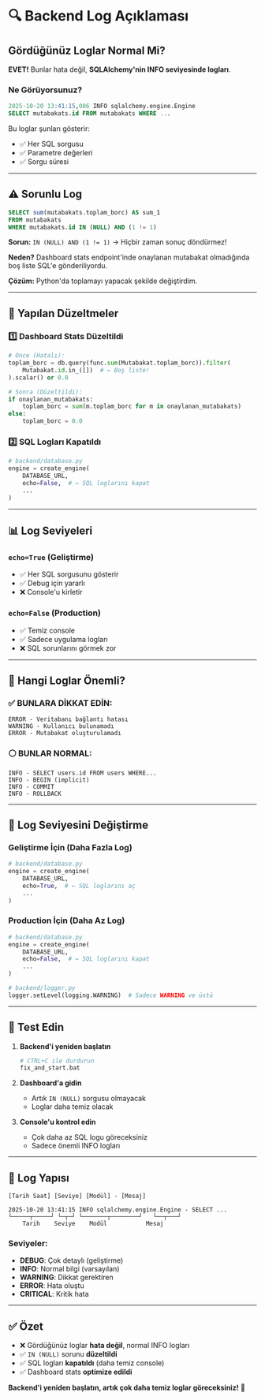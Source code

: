 # 🔍 Backend Log Açıklaması

## Gördüğünüz Loglar Normal Mi?

**EVET!** Bunlar hata değil, **SQLAlchemy'nin INFO seviyesinde logları**.

### Ne Görüyorsunuz?

```sql
2025-10-20 13:41:15,086 INFO sqlalchemy.engine.Engine 
SELECT mutabakats.id FROM mutabakats WHERE ...
```

Bu loglar şunları gösterir:
- ✅ Her SQL sorgusu
- ✅ Parametre değerleri
- ✅ Sorgu süresi

---

## ⚠️ Sorunlu Log

```sql
SELECT sum(mutabakats.toplam_borc) AS sum_1
FROM mutabakats
WHERE mutabakats.id IN (NULL) AND (1 != 1)
```

**Sorun:** `IN (NULL) AND (1 != 1)` → Hiçbir zaman sonuç döndürmez!

**Neden?** Dashboard stats endpoint'inde onaylanan mutabakat olmadığında boş liste SQL'e gönderiliyordu.

**Çözüm:** Python'da toplamayı yapacak şekilde değiştirdim.

---

## 🔧 Yapılan Düzeltmeler

### 1️⃣ Dashboard Stats Düzeltildi
```python
# Önce (Hatalı):
toplam_borc = db.query(func.sum(Mutabakat.toplam_borc)).filter(
    Mutabakat.id.in_([])  # ← Boş liste!
).scalar() or 0.0

# Sonra (Düzeltildi):
if onaylanan_mutabakats:
    toplam_borc = sum(m.toplam_borc for m in onaylanan_mutabakats)
else:
    toplam_borc = 0.0
```

### 2️⃣ SQL Logları Kapatıldı
```python
# backend/database.py
engine = create_engine(
    DATABASE_URL,
    echo=False,  # ← SQL loglarını kapat
    ...
)
```

---

## 📊 Log Seviyeleri

### `echo=True` (Geliştirme)
- ✅ Her SQL sorgusunu gösterir
- ✅ Debug için yararlı
- ❌ Console'u kirletir

### `echo=False` (Production)
- ✅ Temiz console
- ✅ Sadece uygulama logları
- ❌ SQL sorunlarını görmek zor

---

## 🎯 Hangi Loglar Önemli?

### ✅ BUNLARA DİKKAT EDİN:
```
ERROR - Veritabanı bağlantı hatası
WARNING - Kullanıcı bulunamadı
ERROR - Mutabakat oluşturulamadı
```

### ⚪ BUNLAR NORMAL:
```
INFO - SELECT users.id FROM users WHERE...
INFO - BEGIN (implicit)
INFO - COMMIT
INFO - ROLLBACK
```

---

## 🔧 Log Seviyesini Değiştirme

### Geliştirme İçin (Daha Fazla Log)
```python
# backend/database.py
engine = create_engine(
    DATABASE_URL,
    echo=True,  # ← SQL loglarını aç
    ...
)
```

### Production İçin (Daha Az Log)
```python
# backend/database.py
engine = create_engine(
    DATABASE_URL,
    echo=False,  # ← SQL loglarını kapat
    ...
)

# backend/logger.py
logger.setLevel(logging.WARNING)  # Sadece WARNING ve üstü
```

---

## 🚀 Test Edin

1. **Backend'i yeniden başlatın**
   ```bash
   # CTRL+C ile durdurun
   fix_and_start.bat
   ```

2. **Dashboard'a gidin**
   - Artık `IN (NULL)` sorgusu olmayacak
   - Loglar daha temiz olacak

3. **Console'u kontrol edin**
   - Çok daha az SQL logu göreceksiniz
   - Sadece önemli INFO logları

---

## 📝 Log Yapısı

```
[Tarih Saat] [Seviye] [Modül] - [Mesaj]

2025-10-20 13:41:15 INFO sqlalchemy.engine.Engine - SELECT ...
└─────┬─────┘ └─┬─┘ └───────┬────────┘   └──┬───┘
    Tarih    Seviye    Modül           Mesaj
```

### Seviyeler:
- **DEBUG**: Çok detaylı (geliştirme)
- **INFO**: Normal bilgi (varsayılan)
- **WARNING**: Dikkat gerektiren
- **ERROR**: Hata oluştu
- **CRITICAL**: Kritik hata

---

## ✅ Özet

- ❌ Gördüğünüz loglar **hata değil**, normal INFO logları
- ✅ `IN (NULL)` sorunu **düzeltildi**
- ✅ SQL logları **kapatıldı** (daha temiz console)
- ✅ Dashboard stats **optimize edildi**

**Backend'i yeniden başlatın, artık çok daha temiz loglar göreceksiniz!** 🎉


